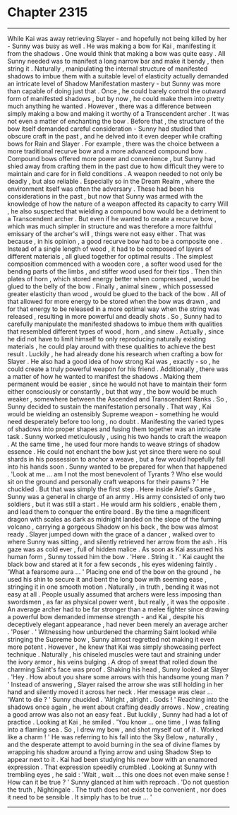 
# Chapter 2315


---

While Kai was away retrieving Slayer - and hopefully not being killed by her - Sunny was busy as well . He was making a bow for Kai , manifesting it from the shadows .
One would think that making a bow was quite easy . All Sunny needed was to manifest a long narrow bar and make it bendy , then string it . Naturally , manipulating the internal structure of manifested shadows to imbue them with a suitable level of elasticity actually demanded an intricate level of Shadow Manifestation mastery - but Sunny was more than capable of doing just that .
Once , he could barely control the outward form of manifested shadows , but by now , he could make them into pretty much anything he wanted . However , there was a difference between simply making a bow and making it worthy of a Transcendent archer . It was not even a matter of enchanting the bow . Before that , the structure of the bow itself demanded careful consideration - Sunny had studied that obscure craft in the past , and he delved into it even deeper while crafting bows for Rain and Slayer .
For example , there was the choice between a more traditional recurve bow and a more advanced compound bow . Compound bows offered more power and convenience , but Sunny had shied away from crafting them in the past due to how difficult they were to maintain and care for in field conditions . A weapon needed to not only be deadly , but also reliable . Especially so in the Dream Realm , where the environment itself was often the adversary .
These had been his considerations in the past , but now that Sunny was armed with the knowledge of how the nature of a weapon affected its capacity to carry Will , he also suspected that wielding a compound bow would be a detriment to a Transcendent archer .
But even if he wanted to create a recurve bow , which was much simpler in structure and was therefore a more faithful emissary of the archer's will , things were not easy either . That was because , in his opinion , a good recurve bow had to be a composite one . Instead of a single length of wood , it had to be composed of layers of different materials , all glued together for optimal results .
The simplest composition commenced with a wooden core , a softer wood used for the bending parts of the limbs , and stiffer wood used for their tips . Then thin plates of horn , which stored energy better when compressed , would be glued to the belly of the bow . Finally , animal sinew , which possessed greater elasticity than wood , would be glued to the back of the bow . All of that allowed for more energy to be stored when the bow was drawn , and for that energy to be released in a more optimal way when the string was released , resulting in more powerful and deadly shots .
So , Sunny had to carefully manipulate the manifested shadows to imbue them with qualities that resembled different types of wood , horn , and sinew . Actually , since he did not have to limit himself to only reproducing naturally existing materials , he could play around with these qualities to achieve the best result . Luckily , he had already done his research when crafting a bow for Slayer . He also had a good idea of how strong Kai was , exactly - so , he could create a truly powerful weapon for his friend .
Additionally , there was a matter of how he wanted to manifest the shadows . Making them permanent would be easier , since he would not have to maintain their form either consciously or constantly , but that way , the bow would be much weaker , somewhere between the Ascended and Transcendent Ranks . So , Sunny decided to sustain the manifestation personally .
That way , Kai would be wielding an ostensibly Supreme weapon - something he would need desperately before too long , no doubt .
Manifesting the varied types of shadows into proper shapes and fusing them together was an intricate task . Sunny worked meticulously , using his two hands to craft the weapon . At the same time , he used four more hands to weave strings of shadow essence . He could not enchant the bow just yet since there were no soul shards in his possession to anchor a weave , but a few would hopefully fall into his hands soon . Sunny wanted to be prepared for when that happened .
'Look at me … am I not the most benevolent of Tyrants ? Who else would sit on the ground and personally craft weapons for their pawns ? '
He chuckled . But that was simply the first step . Here inside Ariel's Game , Sunny was a general in charge of an army . His army consisted of only two soldiers , but it was still a start . He would arm his soldiers , enable them , and lead them to conquer the entire board .
By the time a magnificent dragon with scales as dark as midnight landed on the slope of the fuming volcano , carrying a gorgeous Shadow on his back , the bow was almost ready . Slayer jumped down with the grace of a dancer , walked over to where Sunny was sitting , and silently retrieved her arrow from the ash . His gaze was as cold ever , full of hidden malice .
As soon as Kai assumed his human form , Sunny tossed him the bow .
'Here . String it . '
Kai caught the black bow and stared at it for a few seconds , his eyes widening faintly .
'What a fearsome aura … '
Placing one end of the bow on the ground , he used his shin to secure it and bent the long bow with seeming ease , stringing it in one smooth motion .
Naturally , in truth , bending it was not easy at all . People usually assumed that archers were less imposing than swordsmen , as far as physical power went , but really , it was the opposite . An average archer had to be far stronger than a melee fighter since drawing a powerful bow demanded immense strength - and Kai , despite his deceptively elegant appearance , had never been merely an average archer .
'Poser . '
Witnessing how unburdened the charming Saint looked while stringing the Supreme bow , Sunny almost regretted not making it even more potent . However , he knew that Kai was simply showcasing perfect technique . Naturally , his chiseled muscles were taut and straining under the ivory armor , his veins bulging . A drop of sweat that rolled down the charming Saint's face was proof .
Shaking his head , Sunny looked at Slayer .
'Hey . How about you share some arrows with this handsome young man ? '
Instead of answering , Slayer raised the arrow she was still holding in her hand and silently moved it across her neck .
Her message was clear …
'Want to die ? '
Sunny chuckled .
'Alright , alright . Gods ! '
Reaching into the shadows once again , he went about crafting deadly arrows .
Now , creating a good arrow was also not an easy feat . But luckily , Sunny had had a lot of practice .
Looking at Kai , he smiled .
'You know … one time , I was falling into a flaming sea . So , I drew my bow , and shot myself out of it . Worked like a charm ! '
He was referring to his fall into the Sky Below , naturally , and the desperate attempt to avoid burning in the sea of divine flames by wrapping his shadow around a flying arrow and using Shadow Step to appear next to it .
Kai had been studying his new bow with an enamored expression . That expression speedily crumbled .
Looking at Sunny with trembling eyes , he said :
'Wait , wait … this one does not even make sense ! How can it be true ? '
Sunny glanced at him with reproach .
'Do not question the truth , Nightingale . The truth does not exist to be convenient , nor does it need to be sensible . It simply has to be true … '

---


